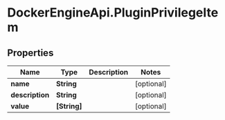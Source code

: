 # DockerEngineApi.PluginPrivilegeItem

## Properties

Name | Type | Description | Notes
------------ | ------------- | ------------- | -------------
**name** | **String** |  | [optional] 
**description** | **String** |  | [optional] 
**value** | **[String]** |  | [optional] 


